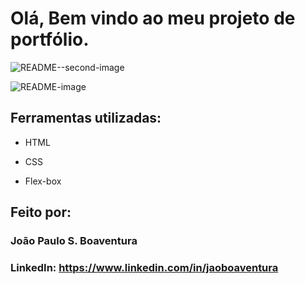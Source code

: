 ﻿# Olá, Bem vindo ao meu projeto de portfólio.

![README--second-image](https://github.com/jaoboaventura/portfolio_online/assets/128103660/4beab764-7f9b-4ba2-b0ac-92227fdb767e)

![README-image](https://github.com/jaoboaventura/portfolio_online/assets/128103660/3b18eb63-e430-48c0-90da-704a63b4f775)


## Ferramentas utilizadas:

* HTML

* CSS

* Flex-box

## Feito por:

### João Paulo S. Boaventura

### LinkedIn: https://www.linkedin.com/in/jaoboaventura

```
